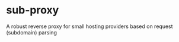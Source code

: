 # sub-proxy
A robust reverse proxy for small hosting providers based on request (subdomain) parsing
